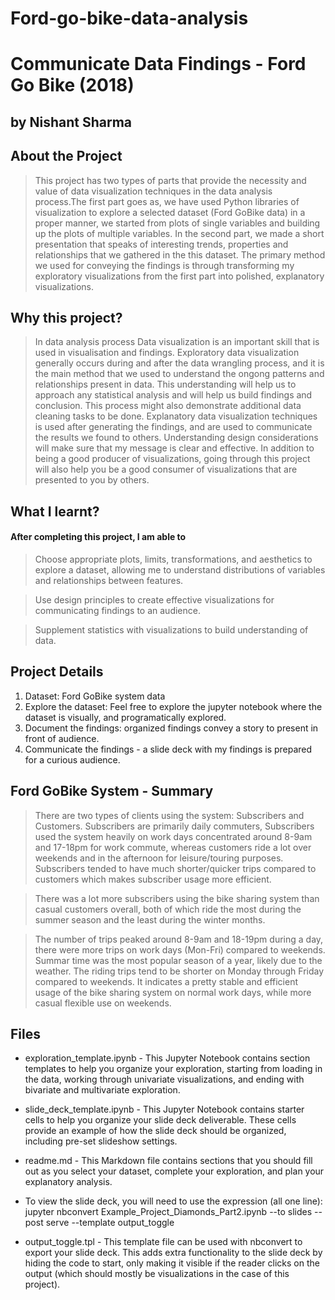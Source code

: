 # Ford-go-bike-data-analysis

# Communicate Data Findings - Ford Go Bike (2018)
## by Nishant Sharma

## About the Project

> This project has two types of parts that provide the necessity and value of data visualization techniques in the data analysis process.The first part goes as, we have used Python libraries of visualization to explore a selected dataset (Ford GoBike data) in a proper manner, we started from plots of single variables and building up the plots of multiple variables. In the second part, we made a short presentation that speaks of interesting trends, properties and relationships that we gathered in the this dataset. The primary method we used for conveying the findings is through transforming my exploratory visualizations from the first part into polished, explanatory visualizations.

## Why this project?

> In data analysis process Data visualization is an important skill that is used in visualisation and findings. 
Exploratory data visualization generally occurs during and after the data wrangling process, and it is the main method that we used to understand the ongong patterns and relationships present in data. This understanding will help us to approach any statistical analysis and will help us build findings and conclusion. This process might also demonstrate additional data cleaning tasks to be done.
Explanatory data visualization techniques is used after generating the findings, and are used to communicate the results we found to others. Understanding design considerations will make sure that my message is clear and effective. In addition to being a good producer of visualizations, going through this project will also help you be a good consumer of visualizations that are presented to you by others.


## What I learnt?
#### After completing this project, I am able to

> Choose appropriate plots, limits, transformations, and aesthetics to explore a dataset, allowing me to understand distributions of variables and relationships between features.

> Use design principles to create effective visualizations for communicating findings to an audience.

> Supplement statistics with visualizations to build understanding of data.


## Project Details

1. Dataset: Ford GoBike system data
2. Explore the dataset: Feel free to explore the jupyter notebook where the dataset is visually, and programatically explored.
3. Document the findings: organized findings convey a story to present in front of audience.
4. Communicate the findings - a slide deck with my findings is prepared for a curious audience.


## Ford GoBike System - Summary

> There are two types of clients using the system: Subscribers and Customers. Subscribers are primarily daily commuters, Subscribers used the system heavily on work days concentrated around 8-9am and 17-18pm for work commute, whereas customers ride a lot over weekends and in the afternoon for leisure/touring purposes. Subscribers tended to have much shorter/quicker trips compared to customers which makes subscriber usage more efficient.

> There was a lot more subscribers using the bike sharing system than casual customers overall, both of which ride the most during the summer season and the least during the winter months.

> The number of trips peaked around 8-9am and 18-19pm during a day, there were more trips on work days (Mon-Fri) compared to weekends. Summar time was the most popular season of a year, likely due to the weather. The riding trips tend to be shorter on Monday through Friday compared to weekends. It indicates a pretty stable and efficient usage of the bike sharing system on normal work days, while more casual flexible use on weekends.


## Files
- exploration_template.ipynb - This Jupyter Notebook contains section templates to help you organize your exploration, starting from loading in the data, working through univariate visualizations, and ending with bivariate and multivariate exploration.

- slide_deck_template.ipynb - This Jupyter Notebook contains starter cells to help you organize your slide deck deliverable. These cells provide an example of how the slide deck should be organized, including pre-set slideshow settings.

- readme.md - This Markdown file contains sections that you should fill out as you select your dataset, complete your exploration, and plan your explanatory analysis.

- To view the slide deck, you will need to use the expression (all one line): jupyter nbconvert Example_Project_Diamonds_Part2.ipynb --to slides --post serve --template output_toggle

- output_toggle.tpl - This template file can be used with nbconvert to export your slide deck. This adds extra functionality to the slide deck by hiding the code to start, only making it visible if the reader clicks on the output (which should mostly be visualizations in the case of this project).
